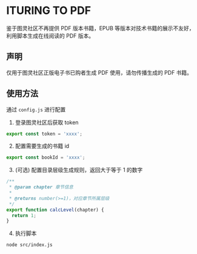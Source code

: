 # ITURING TO PDF

鉴于图灵社区不再提供 PDF 版本书籍，EPUB 等版本对技术书籍的展示不友好，利用脚本生成在线阅读的 PDF 版本。

## 声明

仅用于图灵社区正版电子书已购者生成 PDF 使用，请勿传播生成的 PDF 书籍。

## 使用方法

通过 `config.js` 进行配置

1. 登录图灵社区后获取 token

```javascript
export const token = 'xxxx';
```

2. 配置需要生成的书籍 id

```javascript
export const bookId = 'xxxx';
```

3. (可选) 配置目录层级生成规则，返回大于等于 1 的数字

```javascript
/**
 * @param chapter 章节信息
 *
 * @returns number(>=1)，对应章节所属层级
 */
export function calcLevel(chapter) {
  return 1;
}
```

4. 执行脚本

```bash
node src/index.js
```
